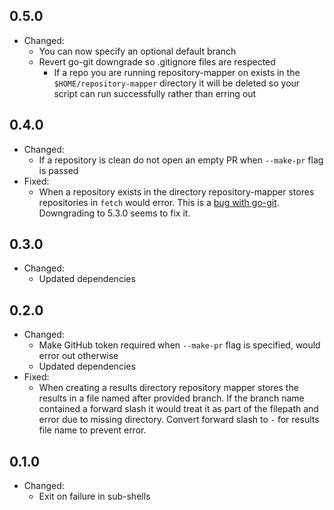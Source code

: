 ## 0.5.0

- Changed:
    - You can now specify an optional default branch
    - Revert go-git downgrade so .gitignore files are respected
        - If a repo you are running repository-mapper on exists in the `$HOME/repository-mapper` directory it will be deleted
          so your script can run successfully rather than erring out

## 0.4.0

- Changed:
    - If a repository is clean do not open an empty PR when `--make-pr` flag is passed
- Fixed:
    - When a repository exists in the directory repository-mapper stores repositories in `fetch` would error. This is
      a [bug with go-git](https://github.com/go-git/go-git/issues/328). Downgrading to 5.3.0 seems to fix it.

## 0.3.0

- Changed:
    - Updated dependencies

## 0.2.0

- Changed:
    - Make GitHub token required when `--make-pr` flag is specified, would error out otherwise
    - Updated dependencies
- Fixed:
    - When creating a results directory repository mapper stores the results in a file named after provided branch. If
      the branch name contained a forward slash it would treat it as part of the filepath and error due to missing
      directory. Convert forward slash to `-` for results file name to prevent error.

## 0.1.0

- Changed:
    - Exit on failure in sub-shells
